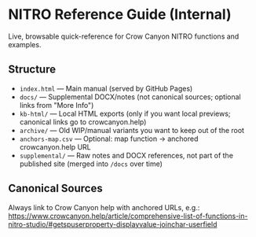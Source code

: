# NITRO Reference Guide (Internal)

Live, browsable quick-reference for Crow Canyon NITRO functions and examples.

## Structure
- `index.html` — Main manual (served by GitHub Pages)
- `docs/` — Supplemental DOCX/notes (not canonical sources; optional links from "More Info")
- `kb-html/` — Local HTML exports (only if you want local previews; canonical links go to crowcanyon.help)
- `archive/` — Old WIP/manual variants you want to keep out of the root
- `anchors-map.csv` — Optional: map function → anchored crowcanyon.help URL
- `supplemental/` — Raw notes and DOCX references, not part of the published site (merged into `/docs` over time)

## Canonical Sources
Always link to Crow Canyon help with anchored URLs, e.g.:
https://www.crowcanyon.help/article/comprehensive-list-of-functions-in-nitro-studio/#getspuserproperty-displayvalue-joinchar-userfield
